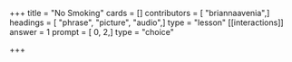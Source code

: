 +++
title = "No Smoking"
cards = []
contributors = [ "briannaavenia",]
headings = [ "phrase", "picture", "audio",]
type = "lesson"
[[interactions]]
answer = 1
prompt = [ 0, 2,]
type = "choice"

+++
